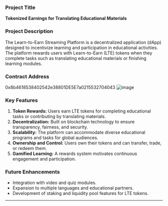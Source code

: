 
### Project Title
**Tokenized Earnings for Translating Educational Materials**

### Project Description
The Learn-to-Earn Streaming Platform is a decentralized application (dApp) designed to incentivize learning and participation in educational activities. The platform rewards users with Learn-to-Earn (LTE) tokens when they complete tasks such as translating educational materials or finishing learning modules.

### Contract Address
0x8b4618538402542e38801DE5E7a0215532704043
![image](https://github.com/user-attachments/assets/2f1bfd2c-a824-496a-a4de-724692231a4a)


### Key Features
1. **Token Rewards:** Users earn LTE tokens for completing educational tasks or contributing by translating materials.
2. **Decentralization:** Built on blockchain technology to ensure transparency, fairness, and security.
3. **Scalability:** The platform can accommodate diverse educational programs and tasks for global audiences.
4. **Ownership and Control:** Users own their tokens and can transfer, trade, or redeem them.
5. **Gamified Learning:** A rewards system motivates continuous engagement and participation.

### Future Enhancements
- Integration with video and quiz modules.
- Expansion to multiple languages and educational partners.
- Development of staking and liquidity pool features for LTE tokens.

---



